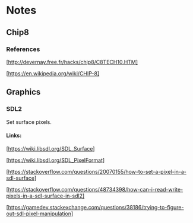 # Notes
## Chip8

### References

[http://devernay.free.fr/hacks/chip8/C8TECH10.HTM]

[https://en.wikipedia.org/wiki/CHIP-8]

## Graphics

### SDL2

Set surface pixels.

#### Links:

[https://wiki.libsdl.org/SDL_Surface]

[https://wiki.libsdl.org/SDL_PixelFormat]

[https://stackoverflow.com/questions/20070155/how-to-set-a-pixel-in-a-sdl-surface]

[https://stackoverflow.com/questions/48734398/how-can-i-read-write-pixels-in-a-sdl-surface-in-sdl2]

[https://gamedev.stackexchange.com/questions/38186/trying-to-figure-out-sdl-pixel-manipulation]